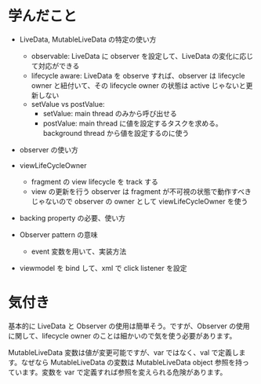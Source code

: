 # 学んだこと
* LiveData, MutableLiveData の特定の使い方
  * observable: LiveData に observer を設定して、LiveData の変化に応じて対応ができる
  * lifecycle aware: LiveData を observe すれば、observer は lifecycle owner と紐付いて、その lifecycle owner の状態は active じゃないと更新しない
  * setValue vs postValue:
    * setValue: main thread のみから呼び出せる
    * postValue: main thread に値を設定するタスクを求める。background thread から値を設定するのに使う
  
* observer の使い方
* viewLifeCycleOwner
  * fragment の view lifecycle を track する
  * view の更新を行う observer は fragment が不可視の状態で動作すべきじゃないので observer の owner として viewLifeCycleOwner を使う
* backing property の必要、使い方
* Observer pattern の意味
  * event 変数を用いて、実装方法
* viewmodel を bind して、xml で click listener を設定

# 気付き
基本的に LiveData と Observer の使用は簡単そう。ですが、Observer の使用に関して、lifecycle owner のことは細かいので気を使う必要があります。

MutableLiveData 変数は値が変更可能ですが、var ではなく、val で定義します。なぜなら MutableLiveData の変数は MutableLiveData object 参照を持っています。変数を var で定義すれば参照を変えられる危険があります。
